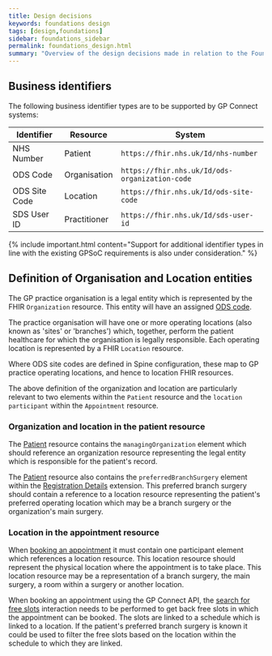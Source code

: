 ```yaml
---
title: Design decisions
keywords: foundations design
tags: [design,foundations]
sidebar: foundations_sidebar
permalink: foundations_design.html
summary: "Overview of the design decisions made in relation to the Foundations capability pack"
---
```


## Business identifiers ##

The following business identifier types are to be supported by GP Connect systems:

| Identifier    | Resource     | System                                         |
| ----------    | --------     | ------                                         |
| NHS Number    | Patient      | `https://fhir.nhs.uk/Id/nhs-number`            |
| ODS Code      | Organisation | `https://fhir.nhs.uk/Id/ods-organization-code` |
| ODS Site Code | Location     | `https://fhir.nhs.uk/Id/ods-site-code`         |
| SDS User ID   | Practitioner | `https://fhir.nhs.uk/Id/sds-user-id`           |

{% include important.html content="Support for additional identifier types in line with the existing GPSoC requirements is also under consideration." %}

## Definition of Organisation and Location entities ##

The GP practice organisation is a legal entity which is represented by the FHIR `Organization` resource. This entity will have an assigned [ODS code](https://digital.nhs.uk/organisation-data-service).

The practice organisation will have one or more operating locations (also known as 'sites' or 'branches') which, together, perform the patient healthcare for which the organisation is legally responsible. Each operating location is represented by a FHIR `Location` resource.

Where ODS site codes are defined in Spine configuration, these map to GP practice operating locations, and hence to location FHIR resources.

The above definition of the organization and location are particularly relevant to two elements within the `Patient` resource and the `location participant` within the `Appointment` resource.

### Organization and location in the patient resource ###

The [Patient](https://simplifier.net/guide/gpconnect-data-model/Home/FHIR-Assets/All-assets/Profiles/Profile--CareConnect-GPC-Patient-1?version=current) resource contains the `managingOrganization` element which should reference an organization resource representing the legal entity which is responsible for the patient's record.

The [Patient](https://simplifier.net/guide/gpconnect-data-model/Home/FHIR-Assets/All-assets/Profiles/Profile--CareConnect-GPC-Patient-1?version=current) resource also contains the `preferredBranchSurgery` element within the [Registration Details](https://simplifier.net/guide/gpconnect-data-model/Home/FHIR-Assets/All-assets/Extensions/Extension--Extension-CareConnect-GPC-RegistrationDetails-1?version=current) extension. This preferred branch surgery should contain a reference to a location resource representing the patient's preferred operating location which may be a branch surgery or the organization's main surgery.

### Location in the appointment resource ###

When [booking an appointment](appointments_use_case_book_an_appointment.html) it must contain one participant element which references a location resource. This location resource should represent the physical location where the appointment is to take place. This location resource may be a representation of a branch surgery, the main surgery, a room within a surgery or another location.

When booking an appointment using the GP Connect API, the [search for free slots](appointments_use_case_search_for_free_slots.html) interaction needs to be performed to get back free slots in which the appointment can be booked. The slots are linked to a schedule which is linked to a location. If the patient's preferred branch surgery is known it could be used to filter the free slots based on the location within the schedule to which they are linked.
